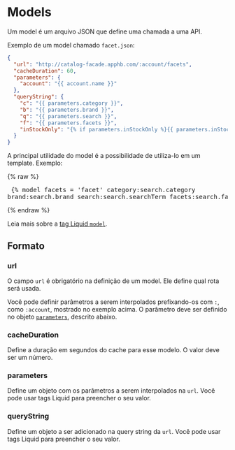 # Models

Um model é um arquivo JSON que define uma chamada a uma API.

Exemplo de um model chamado `facet.json`:
```json
{
  "url": "http://catalog-facade.apphb.com/:account/facets",
  "cacheDuration": 60,
  "parameters": {
    "account": "{{ account.name }}"
  },
  "queryString": {
    "c": "{{ parameters.category }}",
    "b": "{{ parameters.brand }}",
    "q": "{{ parameters.search }}",
    "f": "{{ parameters.facets }}",
    "inStockOnly": "{% if parameters.inStockOnly %}{{ parameters.inStockOnly }}{% else %}false{% endif %}"
  }
}
```


A principal utilidade do model é a possibilidade de utiliza-lo em um template. Exemplo:

{% raw %}<pre>
{% model facets = 'facet' category:search.category brand:search.brand search:search.searchTerm facets:search.facets %}
</pre>{% endraw %}

Leia mais sobre a [tag Liquid `model`](./referencias/liquid/portal/tags.html#model).

## Formato

### url
O campo `url` é obrigatório na definição de um model. Ele define qual rota será usada.

Você pode definir parâmetros a serem interpolados prefixando-os com `:`, como `:account`, mostrado no exemplo acima. O parâmetro deve ser definido no objeto [`parameters`](#parameters), descrito abaixo.

### cacheDuration
Define a duração em segundos do cache para esse modelo. O valor deve ser um número.

### parameters
Define um objeto com os parâmetros a serem interpolados na `url`. Você pode usar tags Liquid para preencher o seu valor.

### queryString
Define um objeto a ser adicionado na query string da `url`. Você pode usar tags Liquid para preencher o seu valor.
